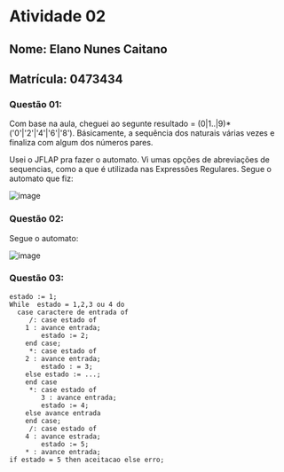 # Atividade 02

## Nome: Elano Nunes Caitano
## Matrícula: 0473434

### Questão 01: 
Com base na aula, cheguei ao segunte resultado = (0|1..|9)*('0'|'2'|'4'|'6'|'8'). 
Básicamente, a sequência dos naturais várias vezes e finaliza com algum dos números pares.

Usei o JFLAP pra fazer o automato. Vi umas opções de abreviações de sequencias, como a que é utilizada nas Expressões Regulares. 
Segue o automato que fiz:


![image](https://drive.google.com/uc?export=view&id=1NkaoWYsjIyKYVTiQsxwxXebaAmPShkym)

### Questão 02: 

Segue o automato:


![image](https://drive.google.com/uc?export=view&id=1wn2F2YDM6zE2CvLWen_wxIi6q7wYf2ai)


### Questão 03:

~~~
estado := 1;
While  estado = 1,2,3 ou 4 do 
  case caractere de entrada of
     /: case estado of
	1 : avance entrada;
	    estado := 2;
	end case;
     *: case estado of
	2 : avance entrada;
	    estado : = 3; 
	else estado := ...;
	end case
     *: case estado of
        3 : avance entrada;
	    estado := 4;
	else avance entrada 
	end case;
     /: case estado of
	4 : avance estrada;
	    estado := 5;
	* : avance entrada;
if estado = 5 then aceitacao else erro;
~~~
